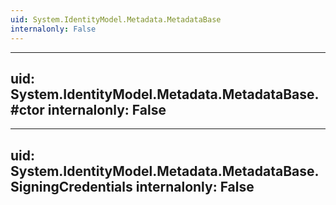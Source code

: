```yaml
---
uid: System.IdentityModel.Metadata.MetadataBase
internalonly: False
---
```


---
uid: System.IdentityModel.Metadata.MetadataBase.#ctor
internalonly: False
---

---
uid: System.IdentityModel.Metadata.MetadataBase.SigningCredentials
internalonly: False
---
